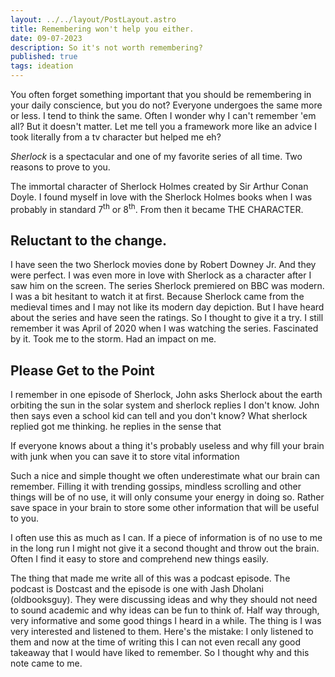```yaml
---
layout: ../../layout/PostLayout.astro
title: Remembering won't help you either.
date: 09-07-2023
description: So it's not worth remembering?
published: true
tags: ideation
---
```


You often forget something important that you should be remembering in your daily conscience, but you do not? Everyone undergoes the same more or less. I tend to think the same. Often I wonder why I can't remember 'em all? But it doesn't matter. Let me tell you a framework more like an advice I took literally from a tv character but helped me eh?

_Sherlock_ is a spectacular and one of my favorite series of all time. Two reasons to prove to you.

The immortal character of Sherlock Holmes created by Sir Arthur Conan Doyle. I found myself in love with the Sherlock Holmes books when I was probably in standard 7<sup>th</sup> or 8<sup>th</sup>. From then it became THE CHARACTER.

## Reluctant to the change.

I have seen the two Sherlock movies done by Robert Downey Jr. And they were perfect. I was even more in love with Sherlock as a character after I saw him on the screen. The series Sherlock premiered on BBC was modern. I was a bit hesitant to watch it at first. Because Sherlock came from the medieval times and I may not like its modern day depiction. But I have heard about the series and have seen the ratings. So I thought to give it a try. I still remember it was April of 2020 when I was watching the series. Fascinated by it. Took me to the storm. Had an impact on me.

## Please Get to the Point

I remember in one episode of Sherlock, John asks Sherlock about the earth orbiting the sun in the solar system and sherlock replies I don't know. John then says even a school kid can tell and you don't know? What sherlock replied got me thinking. he replies in the sense that

If everyone knows about a thing it's probably useless and why fill your brain with junk when you can save it to store vital information

Such a nice and simple thought we often underestimate what our brain can remember. Filling it with trending gossips, mindless scrolling and other things will be of no use, it will only consume your energy in doing so. Rather save space in your brain to store some other information that will be useful to you.

I often use this as much as I can. If a piece of information is of no use to me in the long run I might not give it a second thought and throw out the brain. Often I find it easy to store and comprehend new things easily.

The thing that made me write all of this was a podcast episode. The podcast is Dostcast and the episode is one with Jash Dholani (oldbooksguy). They were discussing ideas and why they should not need to sound academic and why ideas can be fun to think of. Half way through, very informative and some good things I heard in a while. The thing is I was very interested and listened to them. Here's the mistake: I only listened to them and now at the time of writing this I can not even recall any good takeaway that I would have liked to remember. So I thought why and this note came to me.
